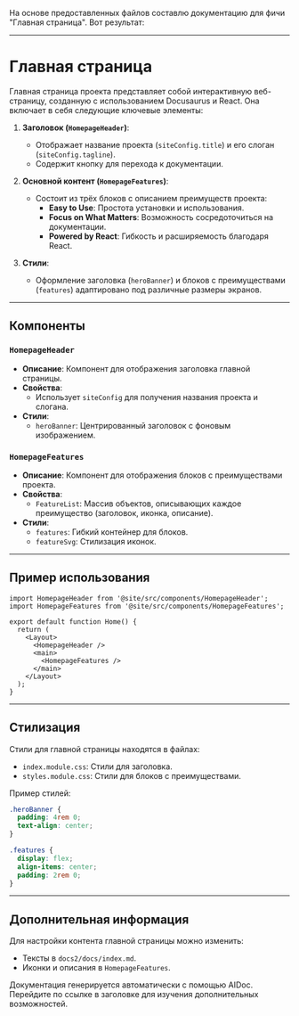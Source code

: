 На основе предоставленных файлов составлю документацию для фичи "Главная страница". Вот результат:

---

# Главная страница

Главная страница проекта представляет собой интерактивную веб-страницу, созданную с использованием Docusaurus и React. Она включает в себя следующие ключевые элементы:

1. **Заголовок (`HomepageHeader`)**:
   - Отображает название проекта (`siteConfig.title`) и его слоган (`siteConfig.tagline`).
   - Содержит кнопку для перехода к документации.

2. **Основной контент (`HomepageFeatures`)**:
   - Состоит из трёх блоков с описанием преимуществ проекта:
     - **Easy to Use**: Простота установки и использования.
     - **Focus on What Matters**: Возможность сосредоточиться на документации.
     - **Powered by React**: Гибкость и расширяемость благодаря React.

3. **Стили**:
   - Оформление заголовка (`heroBanner`) и блоков с преимуществами (`features`) адаптировано под различные размеры экранов.

---

## Компоненты

### `HomepageHeader`
- **Описание**: Компонент для отображения заголовка главной страницы.
- **Свойства**:
  - Использует `siteConfig` для получения названия проекта и слогана.
- **Стили**:
  - `heroBanner`: Центрированный заголовок с фоновым изображением.

### `HomepageFeatures`
- **Описание**: Компонент для отображения блоков с преимуществами проекта.
- **Свойства**:
  - `FeatureList`: Массив объектов, описывающих каждое преимущество (заголовок, иконка, описание).
- **Стили**:
  - `features`: Гибкий контейнер для блоков.
  - `featureSvg`: Стилизация иконок.

---

## Пример использования

```tsx
import HomepageHeader from '@site/src/components/HomepageHeader';
import HomepageFeatures from '@site/src/components/HomepageFeatures';

export default function Home() {
  return (
    <Layout>
      <HomepageHeader />
      <main>
        <HomepageFeatures />
      </main>
    </Layout>
  );
}
```

---

## Стилизация

Стили для главной страницы находятся в файлах:
- `index.module.css`: Стили для заголовка.
- `styles.module.css`: Стили для блоков с преимуществами.

Пример стилей:
```css
.heroBanner {
  padding: 4rem 0;
  text-align: center;
}

.features {
  display: flex;
  align-items: center;
  padding: 2rem 0;
}
```

---

## Дополнительная информация

Для настройки контента главной страницы можно изменить:
- Тексты в `docs2/docs/index.md`.
- Иконки и описания в `HomepageFeatures`.

Документация генерируется автоматически с помощью AIDoc. Перейдите по ссылке в заголовке для изучения дополнительных возможностей.